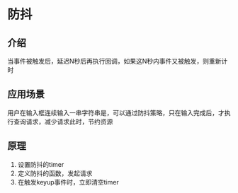 # 防抖
## 介绍
当事件被触发后，延迟N秒后再执行回调，如果这N秒内事件又被触发，则重新计时
## 应用场景
用户在输入框连续输入一串字符串是，可以通过防抖策略，只在输入完成后，才执行查询请求，减少请求此时，节约资源
 ## 原理
 1. 设置防抖的timer
 2. 定义防抖的函数，发起请求
 3. 在触发keyup事件时，立即清空timer
